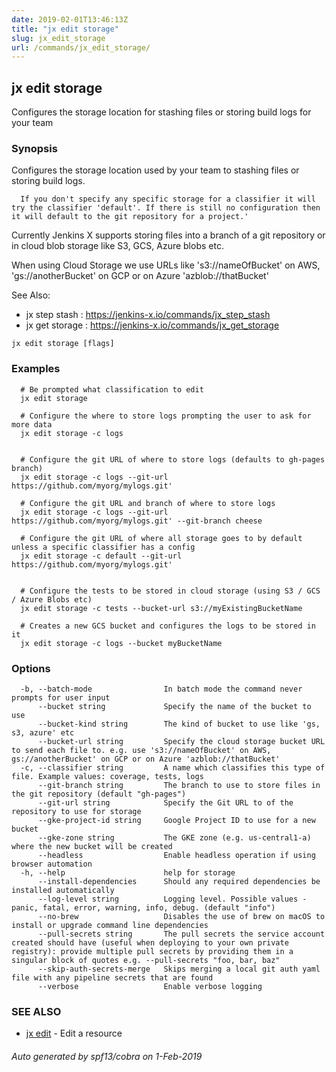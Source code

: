 ```yaml
---
date: 2019-02-01T13:46:13Z
title: "jx edit storage"
slug: jx_edit_storage
url: /commands/jx_edit_storage/
---
```

## jx edit storage

Configures the storage location for stashing files or storing build logs for your team

### Synopsis

Configures the storage location used by your team to stashing files or storing build logs.
  
      If you don't specify any specific storage for a classifier it will try the classifier 'default'. If there is still no configuration then it will default to the git repository for a project.'
  
Currently Jenkins X supports storing files into a branch of a git repository or in cloud blob storage like S3, GCS, Azure blobs etc. 

When using Cloud Storage we use URLs like 's3://nameOfBucket' on AWS, 'gs://anotherBucket' on GCP or on Azure 'azblob://thatBucket' 

See Also: 

  * jx step stash : https://jenkins-x.io/commands/jx_step_stash  
  * jx get storage : https://jenkins-x.io/commands/jx_get_storage

```
jx edit storage [flags]
```

### Examples

```
  # Be prompted what classification to edit
  jx edit storage
  
  # Configure the where to store logs prompting the user to ask for more data
  jx edit storage -c logs
  
  
  # Configure the git URL of where to store logs (defaults to gh-pages branch)
  jx edit storage -c logs --git-url https://github.com/myorg/mylogs.git'
  
  # Configure the git URL and branch of where to store logs
  jx edit storage -c logs --git-url https://github.com/myorg/mylogs.git' --git-branch cheese
  
  # Configure the git URL of where all storage goes to by default unless a specific classifier has a config
  jx edit storage -c default --git-url https://github.com/myorg/mylogs.git'
  
  
  # Configure the tests to be stored in cloud storage (using S3 / GCS / Azure Blobs etc)
  jx edit storage -c tests --bucket-url s3://myExistingBucketName
  
  # Creates a new GCS bucket and configures the logs to be stored in it
  jx edit storage -c logs --bucket myBucketName
```

### Options

```
  -b, --batch-mode                In batch mode the command never prompts for user input
      --bucket string             Specify the name of the bucket to use
      --bucket-kind string        The kind of bucket to use like 'gs, s3, azure' etc
      --bucket-url string         Specify the cloud storage bucket URL to send each file to. e.g. use 's3://nameOfBucket' on AWS, gs://anotherBucket' on GCP or on Azure 'azblob://thatBucket'
  -c, --classifier string         A name which classifies this type of file. Example values: coverage, tests, logs
      --git-branch string         The branch to use to store files in the git repository (default "gh-pages")
      --git-url string            Specify the Git URL to of the repository to use for storage
      --gke-project-id string     Google Project ID to use for a new bucket
      --gke-zone string           The GKE zone (e.g. us-central1-a) where the new bucket will be created
      --headless                  Enable headless operation if using browser automation
  -h, --help                      help for storage
      --install-dependencies      Should any required dependencies be installed automatically
      --log-level string          Logging level. Possible values - panic, fatal, error, warning, info, debug. (default "info")
      --no-brew                   Disables the use of brew on macOS to install or upgrade command line dependencies
      --pull-secrets string       The pull secrets the service account created should have (useful when deploying to your own private registry): provide multiple pull secrets by providing them in a singular block of quotes e.g. --pull-secrets "foo, bar, baz"
      --skip-auth-secrets-merge   Skips merging a local git auth yaml file with any pipeline secrets that are found
      --verbose                   Enable verbose logging
```

### SEE ALSO

* [jx edit](/commands/jx_edit/)	 - Edit a resource

###### Auto generated by spf13/cobra on 1-Feb-2019
